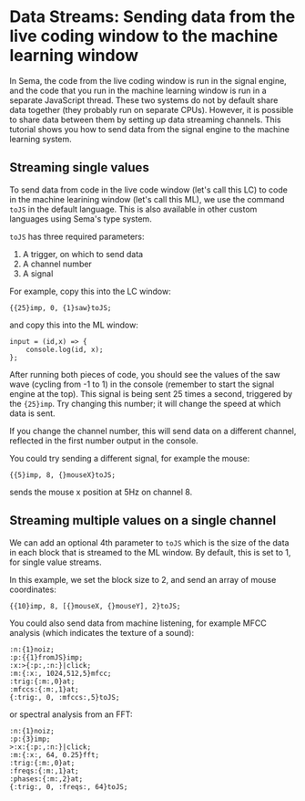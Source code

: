 # Data Streams: Sending data from the live coding window to the machine learning window

In Sema, the code from the live coding window is run in the signal engine, and the code that you run in the machine learning window is run in a separate JavaScript thread. These two systems do not by default share data together (they probably run on separate CPUs). However, it is possible to share data between them by setting up data streaming channels. This tutorial shows you how to send data from the signal engine to the machine learning system.

## Streaming single values

To send data from code in the live code window (let's call this LC) to code in the machine learining window (let's call this ML), we use the command ```toJS``` in the default language.  This is also available in other custom languages using Sema's type system.

```toJS``` has three required parameters:

1. A trigger, on which to send data
2. A channel number
3. A signal

For example, copy this into the LC window:

```
{{25}imp, 0, {1}saw}toJS;
```

and copy this into the ML window:

```
input = (id,x) => {
	console.log(id, x);
};
```

After running both pieces of code, you should see the values of the saw wave (cycling from -1 to 1) in the console (remember to start the signal engine at the top).  This signal is being sent 25 times a second, triggered by the ```{25}imp```.  Try changing this number; it will change the speed at which data is sent.

If you change the channel number, this will send data on a different channel, reflected in the first number output in the console.

You could try sending a different signal, for example the mouse:

```
{{5}imp, 8, {}mouseX}toJS;
```

sends the mouse x position at 5Hz on channel 8.

## Streaming multiple values on a single channel

We can add an optional 4th parameter to ```toJS``` which is the size of the data in each block that is streamed to the ML window. By default, this is set to 1, for single value streams.

In this example, we set the block size to 2, and send an array of mouse coordinates:

```
{{10}imp, 8, [{}mouseX, {}mouseY], 2}toJS;
```

You could also send data from machine listening, for example MFCC analysis (which indicates the texture of a sound):

```
:n:{1}noiz;
:p:{{1}fromJS}imp;
:x:>{:p:,:n:}|click;
:m:{:x:, 1024,512,5}mfcc;
:trig:{:m:,0}at;
:mfccs:{:m:,1}at;
{:trig:, 0, :mfccs:,5}toJS;
```

or spectral analysis from an FFT:

```
:n:{1}noiz;
:p:{3}imp;
>:x:{:p:,:n:}|click;
:m:{:x:, 64, 0.25}fft;
:trig:{:m:,0}at;
:freqs:{:m:,1}at;
:phases:{:m:,2}at;
{:trig:, 0, :freqs:, 64}toJS;
```
